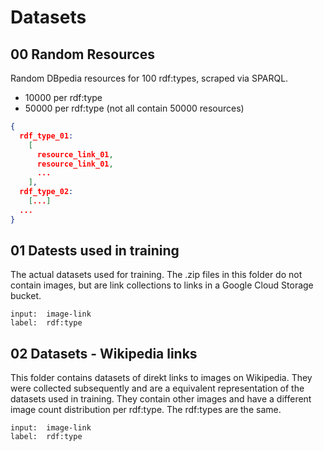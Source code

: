 # Datasets

## 00 Random Resources
Random DBpedia resources for 100 rdf:types, scraped via SPARQL.
- 10000 per rdf:type
- 50000 per rdf:type (not all contain 50000 resources)
```json
{
  rdf_type_01:
    [
      resource_link_01,
      resource_link_01,
      ...
    ],
  rdf_type_02:
    [...]
  ...
}
```
## 01 Datests used in training
The actual datasets used for training. The .zip files in this folder do not contain images, but are link collections to links in a Google Cloud Storage bucket.
```
input:	image-link
label:	rdf:type
```

## 02 Datasets - Wikipedia links
This folder contains datasets of direkt links to images on Wikipedia. They were collected subsequently and are a equivalent representation of the datasets used in training. They contain other images and have a different image count distribution per rdf:type. The rdf:types are the same.
```
input:	image-link
label:	rdf:type
```

